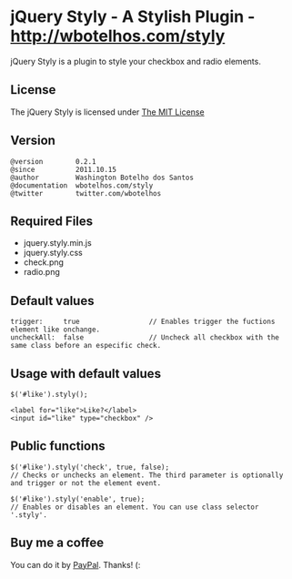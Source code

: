 # jQuery Styly - A Stylish Plugin - http://wbotelhos.com/styly

jQuery Styly is a plugin to style your checkbox and radio elements.

## License

The jQuery Styly is licensed under [The MIT License](http://www.opensource.org/licenses/mit-license.php)

## Version

	@version        0.2.1
	@since          2011.10.15
	@author         Washington Botelho dos Santos
	@documentation  wbotelhos.com/styly
	@twitter        twitter.com/wbotelhos

## Required Files

+ jquery.styly.min.js
+ jquery.styly.css
+ check.png
+ radio.png

## Default values

	trigger:     true                 // Enables trigger the fuctions element like onchange.
	uncheckAll:  false                // Uncheck all checkbox with the same class before an especific check.

## Usage with default values

	$('#like').styly();

	<label for="like">Like?</label>
	<input id="like" type="checkbox" />

## Public functions

	$('#like').styly('check', true, false);
	// Checks or unchecks an element. The third parameter is optionally and trigger or not the element event.

	$('#like').styly('enable', true);
	// Enables or disables an element. You can use class selector '.styly'.

## Buy me a coffee

You can do it by [PayPal](https://www.paypal.com/cgi-bin/webscr?cmd=_donations&business=X8HEP2878NDEG&item_name=jQuery%20Styly). Thanks! (: